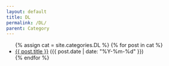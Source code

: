 ```yaml
---
layout: default
title: DL
permalink: /DL/
parent: Category
---
```


<ul>
  {% assign cat = site.categories.DL %}
  {% for post in cat %}
    <li><a href="{{ post.url }}">{{ post.title }}</a> ({{ post.date | date: "%Y-%m-%d" }})</li>
  {% endfor %}
</ul>